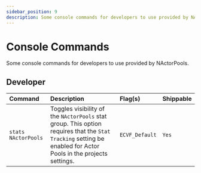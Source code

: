 ```yaml
---
sidebar_position: 9
description: Some console commands for developers to use provided by NActorPools.
---
```


# Console Commands

Some console commands for developers to use provided by NActorPools.

## Developer

|Command|Description|Flag(s)|Shippable|
|:--|:--|:--|:--|
|`stats NActorPools`| Toggles visibility of the `NActorPools` stat group. This option requires that the `Stat Tracking` setting be enabled for Actor Pools in the projects settings. |`ECVF_Default`|`Yes`|

